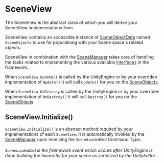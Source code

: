 # SceneView

The SceneView is the abstract class of which you will derive your SceneView implementations from.

SceneView contains an accessible instance of [SceneObjectData](SceneObjectDataObject.md) named `SceneObjects` to use for populationg with your Scene space's related objects.  

SceneView in combination with the [SceneManager](SceneManagerObject.md) takes care of handling the tasks related to implementing the various available [Interfaces](Interfaces.md) in the framework.

When `SceneView.Update()` is called by the UnityEngine or by your overriden implementation of `Update()` it will call `Update()` for you on the [SceneObjects](SceneObjectDataObject.md).

When `SceneView.OnDestroy` is called by the UnityEngine or by your overriden implementation of `OnDestroy()` it will call `Destroy()` for you on the [SceneObjects](SceneObjectDataObject.md)

## SceneView.Initialize()

`SceneView.Initialize()` is an abstract method required by your implementations of each `SceneView`.  It is automatically invoked by the [SceneManager](SceneManagerObject.md) upon receiving the `SceneLoadedCmd` Command Type.  

###### `SceneLoadedCmd` is the framework event which occurs after UnityEngine is done building the hierarchy for your scene as serialized by the UnityEditor.  
